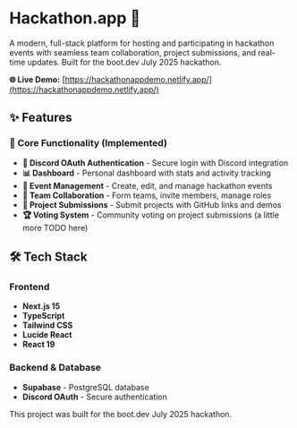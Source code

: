 # Hackathon.app 🚀

A modern, full-stack platform for hosting and participating in hackathon events with seamless team collaboration, project submissions, and real-time updates. Built for the boot.dev July 2025 hackathon.

**🌐 Live Demo:** [https://hackathonappdemo.netlify.app/](https://hackathonappdemo.netlify.app/)

## ✨ Features

### 🎯 Core Functionality (Implemented)
- **🔐 Discord OAuth Authentication** - Secure login with Discord integration
- **📊 Dashboard** - Personal dashboard with stats and activity tracking
- **📅 Event Management** - Create, edit, and manage hackathon events
- **👥 Team Collaboration** - Form teams, invite members, manage roles
- **📝 Project Submissions** - Submit projects with GitHub links and demos
- **🏆 Voting System** - Community voting on project submissions (a little more TODO here)


## 🛠️ Tech Stack

### Frontend
- **Next.js 15**
- **TypeScript**
- **Tailwind CSS**
- **Lucide React**
- **React 19**

### Backend & Database
- **Supabase** - PostgreSQL database 
- **Discord OAuth** - Secure authentication





This project was built for the boot.dev July 2025 hackathon. 

